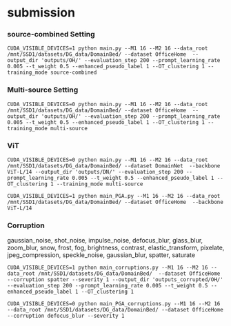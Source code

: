 # submission

### source-combined Setting
```
CUDA_VISIBLE_DEVICES=1 python main.py --M1 16 --M2 16 --data_root /mnt/SSD1/datasets/DG_data/DomainBed/ --dataset OfficeHome  --output_dir 'outputs/OH/' --evaluation_step 200 --prompt_learning_rate 0.005 --t_weight 0.5 --enhanced_pseudo_label 1 --OT_clustering 1 --training_mode source-combined
```


### Multi-source Setting
```
CUDA_VISIBLE_DEVICES=0 python main.py --M1 16 --M2 16 --data_root /mnt/SSD1/datasets/DG_data/DomainBed/ --dataset OfficeHome  --output_dir 'outputs/OH/' --evaluation_step 200 --prompt_learning_rate 0.005 --t_weight 0.5 --enhanced_pseudo_label 1 --OT_clustering 1 --training_mode multi-source
```


### ViT
```
CUDA_VISIBLE_DEVICES=0 python main.py --M1 16 --M2 16 --data_root /mnt/SSD1/datasets/DG_data/DomainBed/ --dataset DomainNet  --backbone ViT-L/14 --output_dir 'outputs/DN/' --evaluation_step 200 --prompt_learning_rate 0.005 --t_weight 0.5 --enhanced_pseudo_label 1 --OT_clustering 1 --training_mode multi-source
```

```
CUDA_VISIBLE_DEVICES=1 python main_PGA.py --M1 16 --M2 16 --data_root /mnt/SSD1/datasets/DG_data/DomainBed/ --dataset OfficeHome  --backbone ViT-L/14
```

### Corruption

gaussian_noise, shot_noise, impulse_noise, defocus_blur,
glass_blur,  zoom_blur, snow, frost, fog,
brightness, contrast, elastic_transform, pixelate, jpeg_compression,
speckle_noise, gaussian_blur, spatter, saturate

```
CUDA_VISIBLE_DEVICES=1 python main_corruptions.py --M1 16 --M2 16 --data_root /mnt/SSD1/datasets/DG_data/DomainBed/  --dataset OfficeHome --corruption spatter --severity 1 --output_dir 'outputs_corrupted/OH/' --evaluation_step 200 --prompt_learning_rate 0.005 --t_weight 0.5 --enhanced_pseudo_label 1 --OT_clustering 1
```

```
CUDA_VISIBLE_DEVICES=0 python main_PGA_corruptions.py --M1 16 --M2 16 --data_root /mnt/SSD1/datasets/DG_data/DomainBed/ --dataset OfficeHome --corruption defocus_blur --severity 1
```